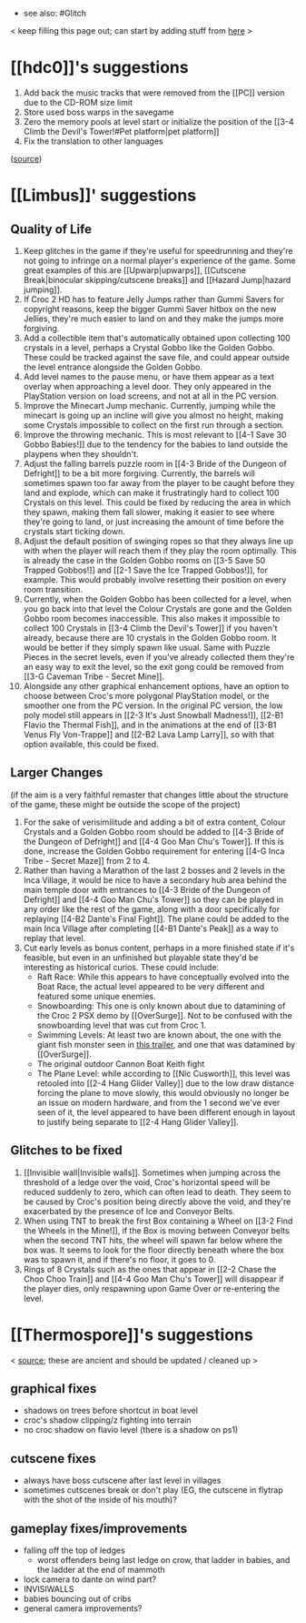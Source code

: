 - see also: #Glitch 

< keep filling this page out; can start by adding stuff from [here](https://discord.com/channels/313375426112389123/408694062862958592/1297501693247881297) >
# [[hdc0]]'s suggestions
1. Add back the music tracks that were removed from the [[PC]] version due to the CD-ROM size limit
2. Store used boss warps in the savegame
3. Zero the memory pools at level start or initialize the position of the [[3-4 Climb the Devil's Tower!#Pet platform|pet platform]]
4. Fix the translation to other languages

([source](https://discord.com/channels/313375426112389123/408694062862958592/1297505641962672170))
# [[Limbus]]' suggestions
## Quality of Life
1. Keep glitches in the game if they're useful for speedrunning and they're not going to infringe on a normal player's experience of the game. Some great examples of this are [[Upwarp|upwarps]], [[Cutscene Break|binocular skipping/cutscene breaks]] and [[Hazard Jump|hazard jumping]].
2. If Croc 2 HD has to feature Jelly Jumps rather than Gummi Savers for copyright reasons, keep the bigger Gummi Saver hitbox on the new Jellies, they're much easier to land on and they make the jumps more forgiving.
3. Add a collectible item that's automatically obtained upon collecting 100 crystals in a level, perhaps a Crystal Gobbo like the Golden Gobbo. These could be tracked against the save file, and could appear outside the level entrance alongside the Golden Gobbo.
4. Add level names to the pause menu, or have them appear as a text overlay when approaching a level door. They only appeared in the PlayStation version on load screens, and not at all in the PC version.
5. Improve the Minecart Jump mechanic. Currently, jumping while the minecart is going up an incline will give you almost no height, making some Crystals impossible to collect on the first run through a section.
6. Improve the throwing mechanic. This is most relevant to [[4-1 Save 30 Gobbo Babies!]] due to the tendency for the babies to land outside the playpens when they shouldn't.
7. Adjust the falling barrels puzzle room in [[4-3 Bride of the Dungeon of Defright]] to be a bit more forgiving. Currently, the barrels will sometimes spawn too far away from the player to be caught before they land and explode, which can make it frustratingly hard to collect 100 Crystals on this level. This could be fixed by reducing the area in which they spawn, making them fall slower, making it easier to see where they're going to land, or just increasing the amount of time before the crystals start ticking down.
8. Adjust the default position of swinging ropes so that they always line up with when the player will reach them if they play the room optimally. This is already the case in the Golden Gobbo rooms on [[3-5 Save 50 Trapped Gobbos!]] and [[2-1 Save the Ice Trapped Gobbos!]], for example. This would probably involve resetting their position on every room transition.
9. Currently, when the Golden Gobbo has been collected for a level, when you go back into that level the Colour Crystals are gone and the Golden Gobbo room becomes inaccessible. This also makes it impossible to collect 100 Crystals in [[3-4 Climb the Devil's Tower]] if you haven't already, because there are 10 crystals in the Golden Gobbo room. It would be better if they simply spawn like usual. Same with Puzzle Pieces in the secret levels, even if you've already collected them they're an easy way to exit the level, so the exit gong could be removed from [[3-G Caveman Tribe - Secret Mine]].
10. Alongside any other graphical enhancement options, have an option to choose between Croc's more polygonal PlayStation model, or the smoother one from the PC version. In the original PC version, the low poly model still appears in [[2-3 It's Just Snowball Madness!]], [[2-B1 Flavio the Thermal Fish]], and in the animations at the end of [[3-B1 Venus Fly Von-Trappe]] and [[2-B2 Lava Lamp Larry]], so with that option available, this could be fixed.
## Larger Changes
(if the aim is a very faithful remaster that changes little about the structure of the game, these might be outside the scope of the project)

1. For the sake of verisimilitude and adding a bit of extra content, Colour Crystals and a Golden Gobbo room should be added to [[4-3 Bride of the Dungeon of Defright]] and [[4-4 Goo Man Chu's Tower]]. If this is done, increase the Golden Gobbo requirement for entering [[4-G Inca Tribe - Secret Maze]] from 2 to 4.
2. Rather than having a Marathon of the last 2 bosses and 2 levels in the Inca Village, it would be nice to have a secondary hub area behind the main temple door with entrances to [[4-3 Bride of the Dungeon of Defright]] and [[4-4 Goo Man Chu's Tower]] so they can be played in any order like the rest of the game, along with a door specifically for replaying [[4-B2 Dante's Final Fight]]. The plane could be added to the main Inca Village after completing [[4-B1 Dante's Peak]] as a way to replay that level.
3. Cut early levels as bonus content, perhaps in a more finished state if it's feasible, but even in an unfinished but playable state they'd be interesting as historical curios. These could include:
	  - Raft Race: While this appears to have conceptually evolved into the Boat Race, the actual level appeared to be very different and featured some unique enemies.
	  - Snowboarding: This one is only known about due to datamining of the Croc 2 PSX demo by [[OverSurge]]. Not to be confused with the snowboarding level that was cut from Croc 1.
	  - Swimming Levels: At least two are known about, the one with the giant fish monster seen in [this trailer](https://www.youtube.com/watch?v=DCtowzjpmaY), and one that was datamined by [[OverSurge]].
	  - The original outdoor Cannon Boat Keith fight
	  - The Plane Level: while according to [[Nic Cusworth]], this level was retooled into [[2-4 Hang Glider Valley]] due to the low draw distance forcing the plane to move slowly, this would obviously no longer be an issue on modern hardware, and from the 1 second we've ever seen of it, the level appeared to have been different enough in layout to justify being separate to [[2-4 Hang Glider Valley]].
## Glitches to be fixed
1. [[Invisible wall|Invisible walls]]. Sometimes when jumping across the threshold of a ledge over the void, Croc's horizontal speed will be reduced suddenly to zero, which can often lead to death. They seem to be caused by Croc's position being directly above the void, and they're exacerbated by the presence of Ice and Conveyor Belts.
2. When using TNT to break the first Box containing a Wheel on [[3-2 Find the Wheels in the Mine!]], if the Box is moving between Conveyor belts when the second TNT hits, the wheel will spawn far below where the box was. It seems to look for the floor directly beneath where the box was to spawn it, and if there's no floor, it goes to 0.
3. Rings of 8 Crystals such as the ones that appear in [[2-2 Chase the Choo Choo Train]] and [[4-4 Goo Man Chu's Tower]] will disappear if the player dies, only respawning upon Game Over or re-entering the level.
# [[Thermospore]]'s suggestions
< [source](https://discord.com/channels/313375426112389123/408694062862958592/1297503382717726740); these are ancient and should be updated / cleaned up >
## graphical fixes
- shadows on trees before shortcut in boat level
- croc's shadow clipping/z fighting into terrain
- no croc shadow on flavio level (there is a shadow on ps1)
## cutscene fixes
- always have boss cutscene after last level in villages
- sometimes cutscenes break or don't play (EG, the cutscene in flytrap with the shot of the inside of his mouth)?
## gameplay  fixes/improvements
- falling off the top of ledges
	- worst offenders being last ledge on crow, that ladder in babies, and the ladder at the end of mammoth
- lock camera to dante on wind part?
- INVISIWALLS
- babies bouncing out of cribs
- general camera improvements?
